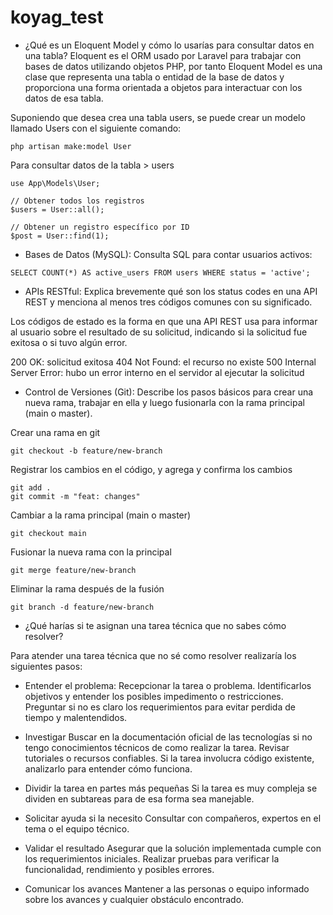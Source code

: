 # koyag_test
* ¿Qué es un Eloquent Model y cómo lo usarías para consultar datos en una tabla?
Eloquent es el ORM usado por Laravel para trabajar con bases de datos utilizando objetos PHP, por tanto Eloquent Model es una clase que representa una tabla o entidad de la base de datos y proporciona una forma orientada a objetos para interactuar con los datos de esa tabla.

Suponiendo que desea crea una tabla users, se puede crear un modelo llamado Users con el siguiente comando:

```
php artisan make:model User
```
Para consultar datos de la tabla > users
```
use App\Models\User;

// Obtener todos los registros
$users = User::all();

// Obtener un registro específico por ID
$post = User::find(1);
```

* Bases de Datos (MySQL):
Consulta SQL para contar usuarios activos:
```
SELECT COUNT(*) AS active_users FROM users WHERE status = 'active';
```

* APIs RESTful:
Explica brevemente qué son los status codes en una API REST y menciona al menos tres códigos comunes con su significado.

Los códigos de estado es la forma en que una API REST usa para informar al usuario sobre el resultado de su solicitud, indicando si la solicitud fue exitosa o si tuvo algún error.

200 OK: solicitud exitosa
404 Not Found: el recurso no existe
500 Internal Server Error: hubo un error interno en el servidor al ejecutar la solicitud

* Control de Versiones (Git):
Describe los pasos básicos para crear una nueva rama, trabajar en ella y luego fusionarla con la rama principal (main o master).

Crear una rama en git 
```
git checkout -b feature/new-branch
```
Registrar los cambios en el código, y agrega y confirma los cambios
```
git add .
git commit -m "feat: changes"
```
Cambiar a la rama principal (main o master)
```
git checkout main
```
Fusionar la nueva rama con la principal
```
git merge feature/new-branch
```
Eliminar la rama después de la fusión
```
git branch -d feature/new-branch
```
* ¿Qué harías si te asignan una tarea técnica que no sabes cómo resolver?

Para atender una tarea técnica que no sé como resolver realizaría los siguientes pasos:

- Entender el problema:
Recepcionar la tarea o problema.
Identificarlos objetivos y entender los posibles impedimento o restricciones.
Preguntar si no es claro los requerimientos para evitar perdida de tiempo y malentendidos.

- Investigar
Buscar en la documentación oficial de las tecnologías si no tengo conocimientos técnicos de como realizar la tarea.
Revisar tutoriales o recursos confiables.
Si la tarea involucra código existente, analizarlo para entender cómo funciona.

- Dividir la tarea en partes más pequeñas
Si la tarea es muy compleja se dividen en subtareas para de esa forma sea manejable.

- Solicitar ayuda si la necesito
Consultar con compañeros, expertos en el tema o el equipo técnico.

- Validar el resultado
Asegurar que la solución implementada cumple con los requerimientos iniciales.
Realizar pruebas para verificar la funcionalidad, rendimiento y posibles errores.

- Comunicar los avances
Mantener a las personas o equipo informado sobre los avances y cualquier obstáculo encontrado.